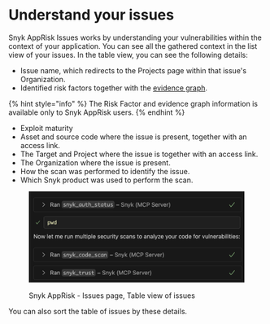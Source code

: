 # Understand your issues

Snyk AppRisk Issues works by understanding your vulnerabilities within the context of your application. You can see all the gathered context in the list view of your issues. In the table view, you can see the following details:

* Issue name, which redirects to the Projects page within that issue's Organization.
* Identified risk factors together with the [evidence graph](evidence-graph.md).

{% hint style="info" %}
The Risk Factor and evidence graph information is available only to Snyk AppRisk users.
{% endhint %}

* Exploit maturity
* Asset and source code where the issue is present, together with an access link.
* The Target and Project where the issue is together with an access link.
* The Organization where the issue is present.
* How the scan was performed to identify the issue.
* Which Snyk product was used to perform the scan.

<figure><img src="../../../.gitbook/assets/image (467).png" alt=""><figcaption><p>Snyk AppRisk - Issues page, Table view of issues</p></figcaption></figure>

You can also sort the table of issues by these details.
